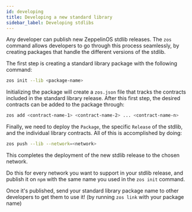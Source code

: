 ```yaml
---
id: developing
title: Developing a new standard library
sidebar_label: Developing stdlibs
---
```


Any developer can publish new ZeppelinOS stdlib releases. The `zos` command allows developers to go through this process seamlessly, by creating packages that handle the different versions of the stdlib. 

The first step is creating a standard library package with the following command:
```sh
zos init --lib <package-name>
```
Initializing the package will create a `zos.json` file that tracks the contracts included in the standard library release. After this first step, the desired contracts can be added to the package through:
```sh
zos add <contract-name-1> <contract-name-2> ... <contract-name-n>
```

Finally, we need to deploy the `Package`, the specific `Release` of the stdlib, and the individual library contracts. All of this is accomplished by doing:
```sh
zos push --lib --network=<network>
```
This completes the deployment of the new stdlib release to the chosen network. 

Do this for every network you want to support in your stdlib release, and publish it on `npm` with the same name you used in the `zos init` command.

Once it's published, send your standard library package name to other developers to get them to use it! (by running `zos link` with your package name)
